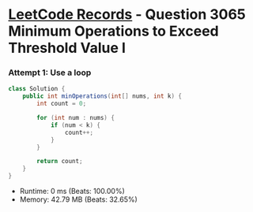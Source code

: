 # [LeetCode Records](../../README.md) - Question 3065 Minimum Operations to Exceed Threshold Value I

### Attempt 1: Use a loop
```java
class Solution {
    public int minOperations(int[] nums, int k) {
        int count = 0;

        for (int num : nums) {
            if (num < k) {
                count++;
            }
        }

        return count;
    }
}
```
- Runtime: 0 ms (Beats: 100.00%)
- Memory: 42.79 MB (Beats: 32.65%)

<br>
